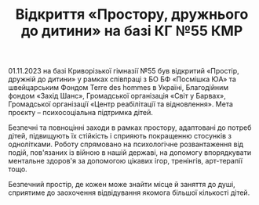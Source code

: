 ﻿---
title: Відкриття «Простору, дружнього до дитини» на базі КГ №55 КМР
---

01.11.2023 на базі Криворізької гімназії №55 був відкритий «Простір, дружній до дитини» у рамках співпраці з БО БФ «Посмішка ЮА» та швейцарським Фондом Terre des hommes в Україні, Благодійним фондом «Захід Шанс», Громадської організація «Світ у Барвах», Громадської організації «Центр реабілітації та відновлення». Мета проєкту – психосоціальна підтримка дітей.

Безпечні та повноцінні заходи в рамках простору, адаптовані до потреб дітей, підвищують їх стійкість і сприяють покращенню стосунків з однолітками. Роботу спрямовано на психологічне розвантаження від подій, пов'язаних із війною в нашій державі, на допомогу впорядкувати ментальне здоров'я за допомогою цікавих ігор, тренінгів, арт-терапії тощо.

Безпечний простір, де кожен може знайти місце й заняття до душі, сприятиме до заохочення відвідування якомога більшої кількості дітей.

<youtube id="xGXvPGX0Y58" />

<slideshow />
